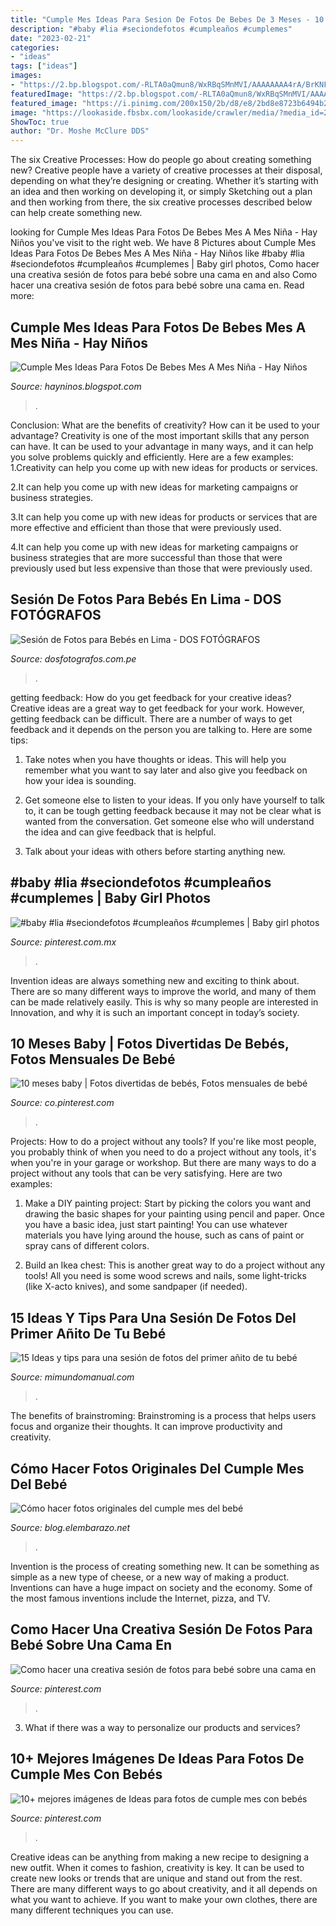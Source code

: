 ```yaml
---
title: "Cumple Mes Ideas Para Sesion De Fotos De Bebes De 3 Meses - 10 Meses Baby"
description: "#baby #lia #seciondefotos #cumpleaños #cumplemes"
date: "2023-02-21"
categories:
- "ideas"
tags: ["ideas"]
images:
- "https://2.bp.blogspot.com/-RLTA0aQmun8/WxRBqSMnMVI/AAAAAAAA4rA/BrKNFLOyrNAczM-o4zrHt4ze1hMkY9iLQCLcBGAs/s320/ideas-para-tomar-fotos-a-tu-bebe-cumple-mes3.jpg"
featuredImage: "https://2.bp.blogspot.com/-RLTA0aQmun8/WxRBqSMnMVI/AAAAAAAA4rA/BrKNFLOyrNAczM-o4zrHt4ze1hMkY9iLQCLcBGAs/s320/ideas-para-tomar-fotos-a-tu-bebe-cumple-mes3.jpg"
featured_image: "https://i.pinimg.com/200x150/2b/d8/e8/2bd8e8723b6494b25a29d7b8ef3cae0e.jpg"
image: "https://lookaside.fbsbx.com/lookaside/crawler/media/?media_id=2030748453901613"
ShowToc: true
author: "Dr. Moshe McClure DDS"
---
```



The six Creative Processes: How do people go about creating something new?
Creative people have a variety of creative processes at their disposal, depending on what they’re designing or creating. Whether it’s starting with an idea and then working on developing it, or simply Sketching out a plan and then working from there, the six creative processes described below can help create something new.

	

		
looking for Cumple Mes Ideas Para Fotos De Bebes Mes A Mes Niña - Hay Niños you've visit to the right web. We have 8 Pictures about Cumple Mes Ideas Para Fotos De Bebes Mes A Mes Niña - Hay Niños like #baby #lia #seciondefotos #cumpleaños #cumplemes | Baby girl photos, Como hacer una creativa sesión de fotos para bebé sobre una cama en and also Como hacer una creativa sesión de fotos para bebé sobre una cama en. Read more:
		
    
## Cumple Mes Ideas Para Fotos De Bebes Mes A Mes Niña - Hay Niños

<img loading=lazy src="https://lookaside.fbsbx.com/lookaside/crawler/media/?media_id=2030748453901613" onerror="this.onerror=null;this.src='https://tse1.mm.bing.net/th?id=OIP.7ydwL_7i2CdilTm74iTEGQHaGm&amp;pid=15.1';" alt="Cumple Mes Ideas Para Fotos De Bebes Mes A Mes Niña - Hay Niños">

_Source: hayninos.blogspot.com_

>. 

	

Conclusion: What are the benefits of creativity? How can it be used to your advantage?
Creativity is one of the most important skills that any person can have. It can be used to your advantage in many ways, and it can help you solve problems quickly and efficiently. Here are a few examples: 
1.Creativity can help you come up with new ideas for products or services.

2.It can help you come up with new ideas for marketing campaigns or business strategies.

3.It can help you come up with new ideas for products or services that are more effective and efficient than those that were previously used.

4.It can help you come up with new ideas for marketing campaigns or business strategies that are more successful than those that were previously used but less expensive than those that were previously used.

    
## Sesión De Fotos Para Bebés En Lima - DOS FOTÓGRAFOS

<img loading=lazy src="https://www.dosfotografos.com.pe/wp-content/uploads/2020/04/DOS_5507-e1586915069299.jpg" onerror="this.onerror=null;this.src='https://tse2.mm.bing.net/th?id=OIP.MPDyh3cX_-GHwrBRCmGVHQHaE8&amp;pid=15.1';" alt="Sesión de Fotos para Bebés en Lima - DOS FOTÓGRAFOS">

_Source: dosfotografos.com.pe_

>. 

	

getting feedback: How do you get feedback for your creative ideas?
Creative ideas are a great way to get feedback for your work. However, getting feedback can be difficult. There are a number of ways to get feedback and it depends on the person you are talking to. Here are some tips:
1. Take notes when you have thoughts or ideas. This will help you remember what you want to say later and also give you feedback on how your idea is sounding.

2. Get someone else to listen to your ideas. If you only have yourself to talk to, it can be tough getting feedback because it may not be clear what is wanted from the conversation. Get someone else who will understand the idea and can give feedback that is helpful.

3. Talk about your ideas with others before starting anything new.

    
## #baby #lia #seciondefotos #cumpleaños #cumplemes | Baby Girl Photos

<img loading=lazy src="https://i.pinimg.com/736x/14/de/0a/14de0a128915eb3a0a9cb87f9b5e8e58.jpg" onerror="this.onerror=null;this.src='https://tse2.mm.bing.net/th?id=OIP.oAKB2BY17qZP4Gp3BzyH1wHaF_&amp;pid=15.1';" alt="#baby #lia #seciondefotos #cumpleaños #cumplemes | Baby girl photos">

_Source: pinterest.com.mx_

>. 

	

Invention ideas are always something new and exciting to think about. There are so many different ways to improve the world, and many of them can be made relatively easily. This is why so many people are interested in Innovation, and why it is such an important concept in today’s society.

    
## 10 Meses Baby | Fotos Divertidas De Bebés, Fotos Mensuales De Bebé

<img loading=lazy src="https://i.pinimg.com/originals/24/a5/1d/24a51da24bd21fc2848bd751476ccd32.jpg" onerror="this.onerror=null;this.src='https://tse2.mm.bing.net/th?id=OIP.qu_YhCDACCz1HqkBfA2zswHaE7&amp;pid=15.1';" alt="10 meses baby | Fotos divertidas de bebés, Fotos mensuales de bebé">

_Source: co.pinterest.com_

>. 

	

Projects: How to do a project without any tools?
If you're like most people, you probably think of when you need to do a project without any tools, it's when you're in your garage or workshop. But there are many ways to do a project without any tools that can be very satisfying. Here are two examples: 
1. Make a DIY painting project: Start by picking the colors you want and drawing the basic shapes for your painting using pencil and paper. Once you have a basic idea, just start painting! You can use whatever materials you have lying around the house, such as cans of paint or spray cans of different colors. 

2. Build an Ikea chest: This is another great way to do a project without any tools! All you need is some wood screws and nails, some light-tricks (like X-acto knives), and some sandpaper (if needed).

    
## 15 Ideas Y Tips Para Una Sesión De Fotos Del Primer Añito De Tu Bebé

<img loading=lazy src="https://2.bp.blogspot.com/-RLTA0aQmun8/WxRBqSMnMVI/AAAAAAAA4rA/BrKNFLOyrNAczM-o4zrHt4ze1hMkY9iLQCLcBGAs/s320/ideas-para-tomar-fotos-a-tu-bebe-cumple-mes3.jpg" onerror="this.onerror=null;this.src='https://tse1.mm.bing.net/th?id=OIP.df9496ZiAGDDppccDXC1HwAAAA&amp;pid=15.1';" alt="15 Ideas y tips para una sesión de fotos del primer añito de tu bebé">

_Source: mimundomanual.com_

>. 

	

The benefits of brainstroming:
Brainstroming is a process that helps users focus and organize their thoughts. It can improve productivity and creativity.

    
## Cómo Hacer Fotos Originales Del Cumple Mes Del Bebé

<img loading=lazy src="https://blog.elembarazo.net/wp-content/uploads/sites/13/2018/06/ideas-para-retratar-cumple-mes-bebe.jpg" onerror="this.onerror=null;this.src='https://tse1.mm.bing.net/th?id=OIP.iUEX95Bpz7P_0QpNHg0FgQHaGz&amp;pid=15.1';" alt="Cómo hacer fotos originales del cumple mes del bebé">

_Source: blog.elembarazo.net_

>. 

	

Invention is the process of creating something new. It can be something as simple as a new type of cheese, or a new way of making a product. Inventions can have a huge impact on society and the economy. Some of the most famous inventions include the Internet, pizza, and TV.

    
## Como Hacer Una Creativa Sesión De Fotos Para Bebé Sobre Una Cama En

<img loading=lazy src="https://i.pinimg.com/736x/b7/ea/79/b7ea795370df9757af3ab8710f654562.jpg" onerror="this.onerror=null;this.src='https://tse1.mm.bing.net/th?id=OIP.a7WFNCBm_JaoM0mRhzUjoQHaIe&amp;pid=15.1';" alt="Como hacer una creativa sesión de fotos para bebé sobre una cama en">

_Source: pinterest.com_

>. 

	

3. What if there was a way to personalize our products and services?

    
## 10+ Mejores Imágenes De Ideas Para Fotos De Cumple Mes Con Bebés

<img loading=lazy src="https://i.pinimg.com/200x150/2b/d8/e8/2bd8e8723b6494b25a29d7b8ef3cae0e.jpg" onerror="this.onerror=null;this.src='https://tse1.mm.bing.net/th?id=OIP.9OsjC23jgzlOZn3hBLMrlQAAAA&amp;pid=15.1';" alt="10+ mejores imágenes de Ideas para fotos de cumple mes con bebés">

_Source: pinterest.com_

>. 

	

Creative ideas can be anything from making a new recipe to designing a new outfit. When it comes to fashion, creativity is key. It can be used to create new looks or trends that are unique and stand out from the rest. There are many different ways to go about creativity, and it all depends on what you want to achieve. If you want to make your own clothes, there are many different techniques you can use.

